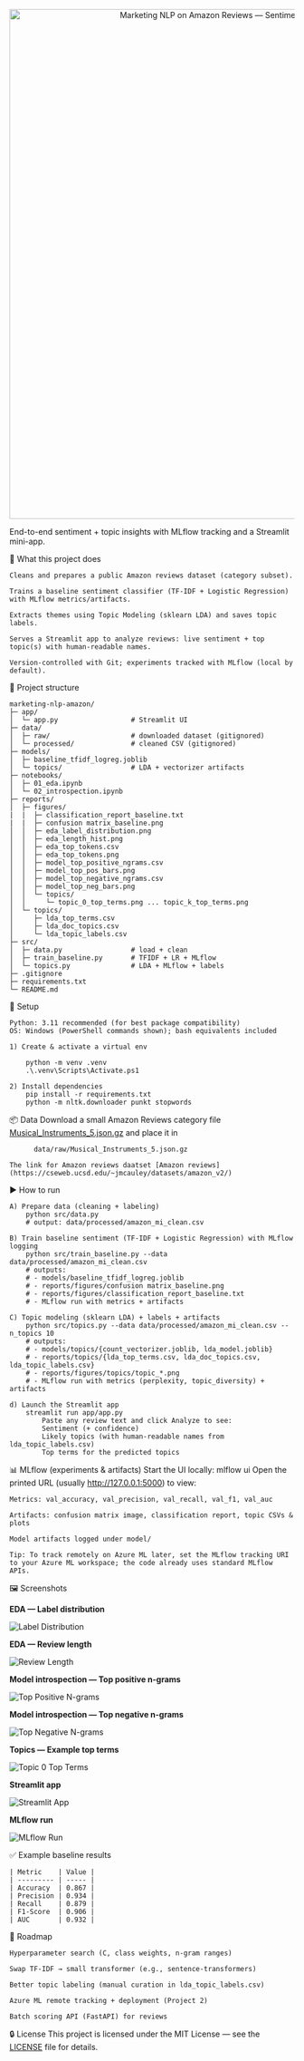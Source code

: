 <p align="center">
  <img src="reports/figures/thumbnail.png" alt="Marketing NLP on Amazon Reviews — Sentiment + Topics + MLflow + Streamlit" width="900">
</p>

End-to-end sentiment + topic insights with MLflow tracking and a Streamlit mini-app.

🚀 What this project does

    Cleans and prepares a public Amazon reviews dataset (category subset).

    Trains a baseline sentiment classifier (TF-IDF + Logistic Regression) with MLflow metrics/artifacts.

    Extracts themes using Topic Modeling (sklearn LDA) and saves topic labels.

    Serves a Streamlit app to analyze reviews: live sentiment + top topic(s) with human-readable names.

    Version-controlled with Git; experiments tracked with MLflow (local by default).

📂 Project structure

    marketing-nlp-amazon/
    ├─ app/
    │  └─ app.py                  # Streamlit UI
    ├─ data/
    │  ├─ raw/                    # downloaded dataset (gitignored)
    │  └─ processed/              # cleaned CSV (gitignored)
    ├─ models/
    │  ├─ baseline_tfidf_logreg.joblib
    │  └─ topics/                 # LDA + vectorizer artifacts
    ├─ notebooks/
    │  ├─ 01_eda.ipynb
    │  └─ 02_introspection.ipynb
    ├─ reports/
    │  ├─ figures/
    |  |  ├─ classification_report_baseline.txt
    |  |  ├─ confusion matrix_baseline.png
    │  │  ├─ eda_label_distribution.png
    │  │  ├─ eda_length_hist.png
    │  │  ├─ eda_top_tokens.csv
    │  │  ├─ eda_top_tokens.png
    │  │  ├─ model_top_positive_ngrams.csv
    │  │  ├─ model_top_pos_bars.png
    │  │  ├─ model_top_negative_ngrams.csv
    │  │  ├─ model_top_neg_bars.png
    │  │  └─ topics/
    │  │     └─ topic_0_top_terms.png ... topic_k_top_terms.png
    │  └─ topics/
    │     ├─ lda_top_terms.csv
    │     ├─ lda_doc_topics.csv
    │     └─ lda_topic_labels.csv
    ├─ src/
    │  ├─ data.py                 # load + clean
    │  ├─ train_baseline.py       # TFIDF + LR + MLflow
    │  └─ topics.py               # LDA + MLflow + labels
    ├─ .gitignore
    ├─ requirements.txt
    └─ README.md

🧰 Setup

    Python: 3.11 recommended (for best package compatibility)
    OS: Windows (PowerShell commands shown); bash equivalents included

    1) Create & activate a virtual env
        
        python -m venv .venv
        .\.venv\Scripts\Activate.ps1

    2) Install dependencies
        pip install -r requirements.txt
        python -m nltk.downloader punkt stopwords
    
📦 Data
    Download a small Amazon Reviews category file [Musical_Instruments_5.json.gz](https://mcauleylab.ucsd.edu/public_datasets/data/amazon_v2/categoryFilesSmall/Musical_Instruments_5.json.gz) and place it in
        
          data/raw/Musical_Instruments_5.json.gz

    The link for Amazon reviews daatset [Amazon reviews](https://cseweb.ucsd.edu/~jmcauley/datasets/amazon_v2/)

▶️ How to run
    
    A) Prepare data (cleaning + labeling)
        python src/data.py
        # output: data/processed/amazon_mi_clean.csv

    B) Train baseline sentiment (TF-IDF + Logistic Regression) with MLflow logging
        python src/train_baseline.py --data data/processed/amazon_mi_clean.csv
        # outputs:
        # - models/baseline_tfidf_logreg.joblib
        # - reports/figures/confusion matrix_baseline.png
        # - reports/figures/classification_report_baseline.txt
        # - MLflow run with metrics + artifacts

    C) Topic modeling (sklearn LDA) + labels + artifacts
        python src/topics.py --data data/processed/amazon_mi_clean.csv --n_topics 10
        # outputs:
        # - models/topics/{count_vectorizer.joblib, lda_model.joblib}
        # - reports/topics/{lda_top_terms.csv, lda_doc_topics.csv, lda_topic_labels.csv}
        # - reports/figures/topics/topic_*.png
        # - MLflow run with metrics (perplexity, topic_diversity) + artifacts
    
    d) Launch the Streamlit app
        streamlit run app/app.py
            Paste any review text and click Analyze to see:
            Sentiment (+ confidence)
            Likely topics (with human-readable names from lda_topic_labels.csv)
            Top terms for the predicted topics
            
📊 MLflow (experiments & artifacts)
Start the UI locally:
    mlflow ui
    Open the printed URL (usually http://127.0.0.1:5000) to view:

    Metrics: val_accuracy, val_precision, val_recall, val_f1, val_auc

    Artifacts: confusion matrix image, classification report, topic CSVs & plots

    Model artifacts logged under model/

    Tip: To track remotely on Azure ML later, set the MLflow tracking URI to your Azure ML workspace; the code already uses standard MLflow APIs.

🖼️ Screenshots

**EDA — Label distribution**  

![Label Distribution](reports/figures/eda_label_distribution.png)

**EDA — Review length**  

![Review Length](reports/figures/eda_length_hist.png)

**Model introspection — Top positive n-grams**  

![Top Positive N-grams](reports/figures/model_top_pos_bars.png)

**Model introspection — Top negative n-grams**  

![Top Negative N-grams](reports/figures/model_top_neg_bars.png)

**Topics — Example top terms**  

![Topic 0 Top Terms](reports/figures/topics/topic_1_top_terms.png)

**Streamlit app**  

![Streamlit App](reports/figures/streamlit_app.png)

**MLflow run**  

![MLflow Run](reports/figures/mlflow_run.png)

✅ Example baseline results

    | Metric    | Value |
    | --------- | ----- |
    | Accuracy  | 0.867 |
    | Precision | 0.934 |
    | Recall    | 0.879 |
    | F1-Score  | 0.906 |
    | AUC       | 0.932 |

🧭 Roadmap

    Hyperparameter search (C, class weights, n-gram ranges)

    Swap TF-IDF → small transformer (e.g., sentence-transformers)

    Better topic labeling (manual curation in lda_topic_labels.csv)

    Azure ML remote tracking + deployment (Project 2)

    Batch scoring API (FastAPI) for reviews

🔒 License
This project is licensed under the MIT License — see the [LICENSE](LICENSE) file for details.
